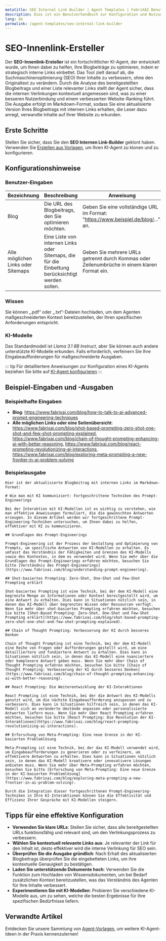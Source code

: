 ```yaml
---
metatitle: SEO Internal Link Builder | Agent Templates | FabriXAI Benutzerhandbuch
description: Dies ist ein Benutzerhandbuch zur Konfiguration und Nutzung des SEO Internal Link Builders, um die SEO Ihres Blogs durch relevante interne Verlinkungen zu verbessern.
lang: de
permalink: /agent-templates/seo-internal-link-builder
---
```


# SEO-Innenlink-Ersteller

Der **SEO-Innenlink-Ersteller** ist ein fortschrittlicher KI-Agent, der entwickelt wurde, um Ihnen dabei zu helfen, Ihre Blogbeiträge zu optimieren, indem er strategisch interne Links einbettet. Das Tool zielt darauf ab, die Suchmaschinenoptimierung (SEO) Ihrer Inhalte zu verbessern, ohne den Originaltext zu verändern. Durch die Analyse des bereitgestellten Blogbeitrags und einer Liste relevanter Links stellt der Agent sicher, dass die internen Verlinkungen kontextuell angemessen sind, was zu einer besseren Nutzerbindung und einem verbesserten Website-Ranking führt. Die Ausgabe erfolgt im Markdown-Format, sodass Sie eine aktualisierte Version Ihres Blogbeitrags mit internen Links erhalten, die Leser dazu anregt, verwandte Inhalte auf Ihrer Website zu erkunden.

## Erste Schritte

Stellen Sie sicher, dass Sie den **SEO Internen Link-Builder** geklont haben. Verwenden Sie [Erstellen aus Vorlagen](/en-us/create-from-templates/), um Ihren KI-Agent zu klonen und zu konfigurieren.

## Konfigurationshinweise

### Benutzer-Eingaben

| Bezeichnung                        | Beschreibung                                                                           | Anweisung                                                                                      |
|------------------------------------|---------------------------------------------------------------------------------------|------------------------------------------------------------------------------------------------|
| Blog                               | Die URL des Blogbeitrags, den Sie optimieren möchten.                                 | Geben Sie eine vollständige URL im Format: "https://www.beispiel.de/blog/...". an.                |
| Alle möglichen Links oder Sitemaps  | Eine Liste von internen Links oder Sitemaps, die für die Einbettung berücksichtigt werden sollen. | Geben Sie mehrere URLs getrennt durch Kommas oder Zeilenumbrüche in einem klaren Format ein.   |

### Wissen

Sie können „.pdf“ oder „.txt“-Dateien hochladen, um dem Agenten maßgeschneiderten Kontext bereitzustellen, der Ihren spezifischen Anforderungen entspricht.

### KI-Modelle

Das Standardmodell ist *Llama 3.1 8B Instruct*, aber Sie können auch andere unterstützte KI-Modelle erkunden. Falls erforderlich, verfeinern Sie Ihre Eingabeaufforderungen für maßgeschneiderte Ausgaben.

::: tip
Für detailliertere Anweisungen zur Konfiguration eines KI-Agents beziehen Sie bitte auf [KI-Agent konfigurieren](/en-us/configure-ai-agent/)
:::

## Beispiel-Eingaben und -Ausgaben

### Beispielhafte Eingaben

- **Blog**: https://www.fabrixai.com/blog/how-to-talk-to-ai-advanced-prompt-engineering-techniques
- **Alle möglichen Links oder eine Seitenübersicht**: https://www.fabrixai.com/blog/shot-based-prompting-zero-shot-one-shot-and-few-shot-prompting-explained, https://www.fabrixai.com/blog/chain-of-thought-prompting-enhancing-ai-with-better-reasoning, https://www.fabrixai.com/blog/react-prompting-revolutionizing-ai-interactions, https://www.fabrixai.com/blog/exploring-meta-prompting-a-new-frontier-in-ai-problem-solving

### Beispielausgabe

```
Hier ist der aktualisierte Blogbeitrag mit internen Links im Markdown-Format:

# Wie man mit KI kommuniziert: Fortgeschrittene Techniken des Prompt-Engineerings

Bei der Interaktion mit KI-Modellen ist es wichtig zu verstehen, wie man effektive Anweisungen formuliert, die die gewünschten Antworten erzeugen. In diesem Artikel werden wir fortgeschrittene Prompt-Engineering-Techniken untersuchen, um Ihnen dabei zu helfen, effektiver mit KI zu kommunizieren.

## Grundlagen des Prompt-Engineerings

Prompt-Engineering ist der Prozess der Gestaltung und Optimierung von Prompts, um spezifische Antworten von KI-Modellen zu erhalten. Es umfasst das Verständnis der Fähigkeiten und Grenzen des KI-Modells sowie des Kontextes, in dem es verwendet wird. Wenn Sie mehr über die Grundlagen des Prompt-Engineerings erfahren möchten, besuchen Sie bitte [Verständnis des Prompt-Engineerings](https://www.fabrixai.com/blog/understanding-prompt-engineering).

## Shot-basiertes Prompting: Zero-Shot, One-Shot und Few-Shot Prompting erklärt

Shot-basiertes Prompting ist eine Technik, bei der dem KI-Modell eine begrenzte Menge an Informationen oder Kontext bereitgestellt wird, um eine Antwort zu erhalten. Dies kann in Situationen nützlich sein, in denen das KI-Modell über begrenztes Wissen oder Ressourcen verfügt. Wenn Sie mehr über shot-basiertes Prompting erfahren möchten, besuchen Sie bitte [Shot-Based Prompting: Zero-Shot, One-Shot und Few-Shot Prompting erklärt](https://www.fabrixai.com/blog/shot-based-prompting-zero-shot-one-shot-and-few-shot-prompting-explained).

## Chain of Thought Prompting: Verbesserung der KI durch besseres Denken

Chain of Thought Prompting ist eine Technik, bei der dem KI-Modell eine Reihe von Fragen oder Aufforderungen gestellt wird, um eine detailliertere und fundiertere Antwort zu erhalten. Dies kann in Situationen nützlich sein, in denen das KI-Modell eine nuanciertere oder komplexere Antwort geben muss. Wenn Sie mehr über Chain of Thought Prompting erfahren möchten, besuchen Sie bitte [Chain of Thought Prompting: Verbesserung der KI durch besseres Denken](https://www.fabrixai.com/blog/chain-of-thought-prompting-enhancing-ai-with-better-reasoning).

## React Prompting: Die Weiterentwicklung der KI-Interaktionen

React Prompting ist eine Technik, bei der die Antwort des KI-Modells genutzt wird, um die nächste Eingabeaufforderung anzupassen und zu verbessern. Dies kann in Situationen hilfreich sein, in denen das KI-Modell sich an veränderte Umstände anpassen oder personalisierte Antworten liefern muss. Wenn Sie mehr über React Prompting erfahren möchten, besuchen Sie bitte [React Prompting: Die Revolution der KI-Interaktionen](https://www.fabrixai.com/blog/react-prompting-revolutionizing-ai-interactions).

## Erforschung von Meta-Prompting: Eine neue Grenze in der KI-basierten Problemlösung

Meta-Prompting ist eine Technik, bei der das KI-Modell verwendet wird, um Eingabeaufforderungen zu generieren oder zu verfeinern, um effektivere Antworten zu erhalten. Dies kann in Situationen nützlich sein, in denen das KI-Modell kreativere oder innovativere Lösungen anbieten muss. Wenn Sie mehr über Meta-Prompting erfahren möchten, besuchen Sie bitte [Erforschung von Meta-Prompting: Eine neue Grenze in der KI-basierten Problemlösung](https://www.fabrixai.com/blog/exploring-meta-prompting-a-new-frontier-in-ai-problem-solving).

Durch die Integration dieser fortgeschrittenen Prompt-Engineering-Techniken in Ihre KI-Interaktionen können Sie die Effektivität und Effizienz Ihrer Gespräche mit KI-Modellen steigern.
```

## Tipps für eine effektive Konfiguration

- **Verwenden Sie klare URLs**: Stellen Sie sicher, dass alle bereitgestellten URLs funktionsfähig und relevant sind, um den Verlinkungsprozess zu verbessern.
- **Wählen Sie kontextuell relevante Links aus**: Je relevanter der Link für den Inhalt ist, desto effektiver wird die interne Verlinkung für SEO sein.
- **Überprüfen Sie die Ausgabe gründlich**: Nach Erhalt des aktualisierten Blogbeitrags überprüfen Sie die eingebetteten Links, um ihre kontextuelle Genauigkeit zu bestätigen.
- **Laden Sie unterstützende Dokumente hoch**: Verwenden Sie die Funktion zum Hochladen von Wissensdokumenten, um bei Bedarf zusätzlichen Kontext bereitzustellen, was das Verständnis des Agenten für Ihre Inhalte verbessert.
- **Experimentieren Sie mit KI-Modellen**: Probieren Sie verschiedene KI-Modelle aus, um zu sehen, welche die besten Ergebnisse für Ihre spezifischen Bedürfnisse liefern.

## Verwandte Artikel
Entdecken Sie unsere Sammlung von [Agent-Vorlagen](/en-us/agent-templates/), um weitere KI-Agent-Ideen in der Praxis kennenzulernen!